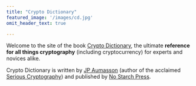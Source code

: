 ```yaml
---
title: "Crypto Dictionary"
featured_image: '/images/cd.jpg'
omit_header_text: true

---
```


Welcome to the site of the book [Crypto
Dictionary](https://nostarch.com/crypto-dictionary), 
the ultimate **reference for all things cryptography** (including
cryptocurrency) for experts and novices alike.

Crypto Dictionary is written by [JP Aumasson](https://aumasson.jp)
(author of the acclaimed [Serious
Cryptography](https://nostarch.com/seriouscrypto)) and published by [No
Starch Press](https://nostarch.com).  


